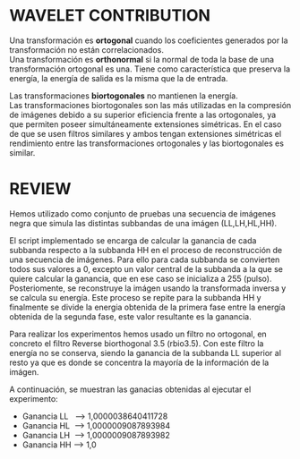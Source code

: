 # WAVELET CONTRIBUTION
Una transformación es **ortogonal** cuando los coeficientes generados por la transformación no están correlacionados.  
Una transformación es **orthonormal** si la normal de toda la base de una transformación ortogonal es una. Tiene como característica que preserva la energía, la energía de salida es la misma que la de entrada.    

Las transformaciones **biortogonales** no mantienen la energía.  
Las transformaciones biortogonales son las más utilizadas en la compresión de imágenes debido a su superior eficiencia frente a las ortogonales, ya que permiten poseer simultáneamente extensiones simétricas.
En el caso de que se usen filtros similares y ambos tengan extensiones simétricas el rendimiento entre las transformaciones ortogonales y las biortogonales es similar.

# REVIEW

Hemos utilizado como conjunto de pruebas una secuencia de imágenes negra que simula las distintas subbandas de una imágen (LL,LH,HL,HH).

El script implementado se encarga de calcular la ganancia de cada subbanda respecto a la subbanda HH en el proceso de reconstrucción de una secuencia de imágenes. Para ello para cada subbanda se convierten todos sus valores a 0, excepto un valor central de la subbanda a la que se quiere calcular la ganancia, que en ese caso se inicializa a 255 (pulso). Posteriomente, se reconstruye la imágen usando la transformada inversa y se calcula su energía. Este proceso se repite para la subbanda HH y finalmente se divide la energia obtenida de la primera fase entre la energía obtenida de la segunda fase, este valor resultante es la ganancia.

Para realizar los experimentos hemos usado un filtro no ortogonal, en concreto el filtro Reverse biorthogonal 3.5 (rbio3.5). Con este filtro la energía no se conserva, siendo la ganancia de la subbanda LL superior al resto ya que es donde se concentra la mayoría de la información de la imágen.

A continuación, se muestran las ganacias obtenidas al ejecutar el experimento:

* Ganancia LL &nbsp;&nbsp;--> 1,0000038640411728
* Ganancia HL &nbsp;--> 1,0000009087893984
* Ganancia LH &nbsp;--> 1,0000009087893982
* Ganancia HH --> 1,0




